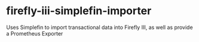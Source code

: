 # firefly-iii-simplefin-importer
Uses Simplefin to import transactional data into Firefly III, as well as provide a Prometheus Exporter
